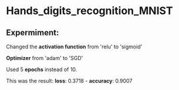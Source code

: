 # Hands_digits_recognition_MNIST
## Expermiment:
Changed the **activation function** from 'relu' to 'sigmoid'

**Optimizer** from 'adam' to 'SGD'

Used 5 **epochs** instead of 10. 

This was the result: **loss**: 0.3718 - **accuracy**: 0.9007
